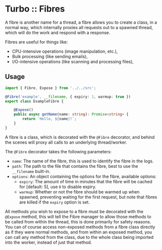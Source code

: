 # Turbo :: Fibres

A fibre is another name for a thread, a fibre allows you to create a class, in
a normal way, which internally proxies all requests out to a spawned thread, which
will do the work and respond with a response.

Fibres are useful for things like:
* CPU-intensive operations (image manipulation, etc.),
* Bulk processing (like sending emails),
* I/O-intensive operations (like scanning and processing files),

## Usage

```typescript
import { Fibre, Expose } from '../../src';

@Fibre('example', __filename, { expiry: 1, warmup: true })
export class ExampleFibre {

	@Expose()
	public async getName(name: string): Promise<string> {
		return `Hello, ${name}!`;
	}
}
```

A fibre is a class, which is decorated with the `@Fibre` decorator, and behind the
scenes will proxy all calls to an underlying thread/worker.

The `@Fibre` decorator takes the following parameters:

* `name`: The name of the fibre, this is used to identify the fibre in the logs.
* `path`: The path to the file that contains the fibre, best to use the `__filename` built-in.
* `options`: An object containing the options for the fibre, available options:
	* `expiry`: The amount of time in minutes that the fibre will be cached for [default: 5], use `0` to disable expiry.
	* `warmup`: Whether or not the fibre should be warmed up when spawned, preventing waiting for the first request, but note that fibres are killed if the `expiry` option is set.

All methods you wish to expose to a fibre must be decorated with the `@Expose` method,
this will tell the Fibre manager to allow those methods to be called from within the
thread, this is done primarily for safety reasons. You can of course access non-exposed
methods from a fibre class directly as if they were normal methods, and from within an
exposed method, you can call any method from the class, due to the whole class being
imported into the worker, instead of just that method.
